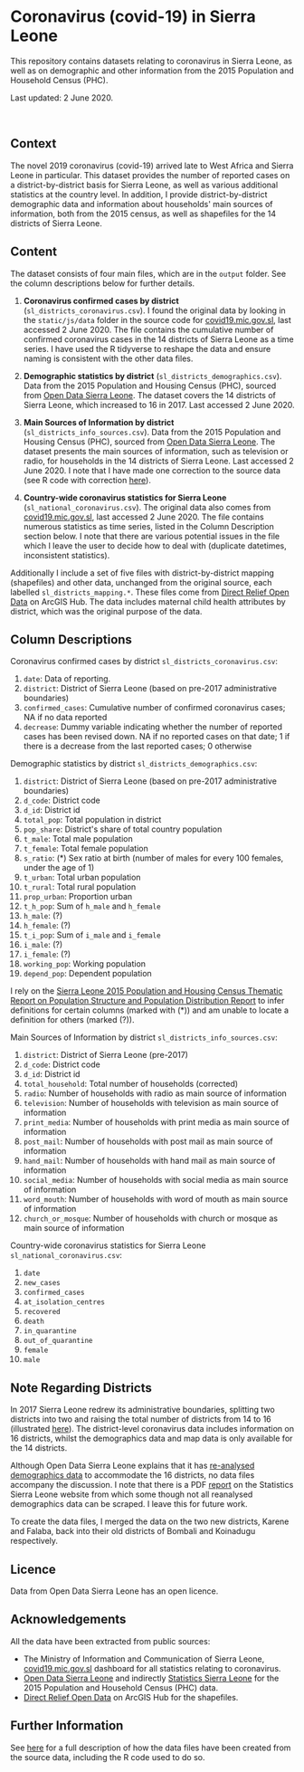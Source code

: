 # Coronavirus (covid-19) in Sierra Leone

This repository contains datasets relating to coronavirus in Sierra Leone, as well as on demographic and other information from the 2015 Population and Household Census (PHC).

Last updated: 2 June 2020.

<br/>

## Context

The novel 2019 coronavirus (covid-19) arrived late to West Africa and Sierra Leone in particular. This dataset provides the number of reported cases on a district-by-district basis for Sierra Leone, as well as various additional statistics at the country level. In addition, I provide district-by-district demographic data and information about households' main sources of information, both from the 2015 census, as well as shapefiles for the 14 districts of Sierra Leone.

## Content

The dataset consists of four main files, which are in the `output` folder. See the column descriptions below for further details.

1. **Coronavirus confirmed cases by district** (`sl_districts_coronavirus.csv`). I found the original data by looking in the `static/js/data` folder in the source code for [covid19.mic.gov.sl](https://covid19.mic.gov.sl), last accessed 2 June 2020. The file contains the cumulative number of confirmed coronavirus cases in the 14 districts of Sierra Leone as a time series. I have used the R tidyverse to reshape the data and ensure naming is consistent with the other data files.

2. **Demographic statistics by district** (`sl_districts_demographics.csv`). Data from the 2015 Population and Housing Census (PHC), sourced from [Open Data Sierra Leone](https://opendatasl.gov.sl/dataset/population-distribution-district). The dataset covers the 14 districts of Sierra Leone, which increased to 16 in 2017. Last accessed 2 June 2020.

3. **Main Sources of Information by district** (`sl_districts_info_sources.csv`). Data from the 2015 Population and Housing Census (PHC), sourced from [Open Data Sierra Leone](https://opendatasl.gov.sl/dataset/households-main-source-information-district). The dataset presents the main sources of information, such as television or radio, for households in the 14 districts of Sierra Leone. Last accessed 2 June 2020. I note that I have made one correction to the source data (see R code with correction [here](https://todowa.github.io/coronavirus-sierra-leone/index.html)).

4. **Country-wide coronavirus statistics for Sierra Leone** (`sl_national_coronavirus.csv`). The original data also comes from [covid19.mic.gov.sl](https://covid19.mic.gov.sl), last accessed 2 June 2020. The file contains numerous statistics as time series, listed in the Column Description section below. I note that there are various potential issues in the file which I leave the user to decide how to deal with (duplicate datetimes, inconsistent statistics).

Additionally I include a set of five files with district-by-district mapping (shapefiles) and other data, unchanged from the original source, each labelled `sl_districts_mapping.*`. These files come from [Direct Relief Open Data](https://hub.arcgis.com/datasets/DirectRelief::sierre-leone-districts) on ArcGIS Hub. The data includes maternal child health attributes by district, which was the original purpose of the data.

## Column Descriptions

Coronavirus confirmed cases by district `sl_districts_coronavirus.csv`:

1. `date`: Data of reporting.
2. `district`: District of Sierra Leone (based on pre-2017 administrative boundaries)
3. `confirmed_cases`: Cumulative number of confirmed coronavirus cases; NA if no data reported
4. `decrease`: Dummy variable indicating whether the number of reported cases has been revised down. NA if no reported cases on that date; 1 if there is a decrease from the last reported cases; 0 otherwise

Demographic statistics by district `sl_districts_demographics.csv`:

1. `district`: District of Sierra Leone (based on pre-2017 administrative boundaries)
2. `d_code`: District code
3. `d_id`: District id
4. `total_pop`: Total population in district
5. `pop_share`: District's share of total country population
6. `t_male`: Total male population
7. `t_female`: Total female population
8. `s_ratio`: (*) Sex ratio at birth (number of males for every 100 females, under the age of 1)
9. `t_urban`: Total urban population
10. `t_rural`: Total rural population
11. `prop_urban`: Proportion urban
12. `t_h_pop`: Sum of `h_male` and `h_female`
13. `h_male`: (?)
14. `h_female`: (?)
15. `t_i_pop`: Sum of `i_male` and `i_female`
16. `i_male`: (?)
17. `i_female`: (?)
18. `working_pop`: Working population
19. `depend_pop`: Dependent population

I rely on the [Sierra Leone 2015 Population and Housing Census Thematic Report on Population Structure and Population Distribution Report](https://www.statistics.sl/images/StatisticsSL/Documents/Census/2015/sl_2015_phc_thematic_report_on_pop_structure_and_pop_distribution.pdf) to infer definitions for certain columns (marked with (*)) and am unable to locate a definition for others (marked (?)).

Main Sources of Information by district `sl_districts_info_sources.csv`:

1. `district`: District of Sierra Leone (pre-2017)
2. `d_code`: District code
3. `d_id`: District id
4. `total_household`: Total number of households (corrected)
5. `radio`: Number of households with radio as main source of information
6. `television`: Number of households with television as main source of information
7. `print_media`: Number of households with print media as main source of information
8. `post_mail`: Number of households with post mail as main source of information
9. `hand_mail`: Number of households with hand mail as main source of information
10. `social_media`: Number of households with social media as main source of information
11. `word_mouth`: Number of households with word of mouth as main source of information
12. `church_or_mosque`: Number of households with church or mosque as main source of information

Country-wide coronavirus statistics for Sierra Leone `sl_national_coronavirus.csv`:

1. `date`
2. `new_cases`
3. `confirmed_cases`
4. `at_isolation_centres`
5. `recovered`
6. `death`
7. `in_quarantine`
8. `out_of_quarantine`
9. `female`
10. `male`

## Note Regarding Districts

In 2017 Sierra Leone redrew its administrative boundaries, splitting two districts into two and raising the total number of districts from 14 to 16 (illustrated [here](https://opendatasl.gov.sl/gis-mapping-application-0)). The district-level coronavirus data includes information on 16 districts, whilst the demographics data and map data is only available for the 14 districts.

Although Open Data Sierra Leone explains that it has [re-analysed demographics data](https://opendatasl.gov.sl/dataset/re-analysis-2015-population-census-data-16-districts-5-regions) to accommodate the 16 districts, no data files accompany the discussion. I note that there is a PDF [report](https://www.statistics.sl/images/StatisticsSL/Documents/Census/2015/sierraleone_-2015_population_census_data_for_16_districts_5_regions.pdf) on the Statistics Sierra Leone website from which some though not all reanalysed demographics data can be scraped. I leave this for future work.

To create the data files, I merged the data on the two new districts, Karene and Falaba, back into their old districts of Bombali and Koinadugu respectively.

## Licence

Data from Open Data Sierra Leone has an open licence.

## Acknowledgements

All the data have been extracted from public sources:

* The Ministry of Information and Communication of Sierra Leone, [covid19.mic.gov.sl](https://covid19.mic.gov.sl) dashboard for all statistics relating to coronavirus.
* [Open Data Sierra Leone](https://opendatasl.gov.sl/dataset/population-distribution-district) and indirectly [Statistics Sierra Leone](https://www.statistics.sl/index.php/census/census-2015.html) for the 2015 Population and Household Census (PHC) data.
* [Direct Relief Open Data](https://hub.arcgis.com/datasets/DirectRelief::sierre-leone-districts) on ArcGIS Hub for the shapefiles.

## Further Information

See [here](https://todowa.github.io/coronavirus-sierra-leone/index.html) for a full description of how the data files have been created from the source data, including the R code used to do so.
